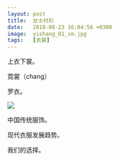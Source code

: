```yaml
---
layout: post
title:  女士衬衫
date:   2018-08-23 16:04:56 +0300
image:  yishang_01_sm.jpg
tags:   [衣裳]
---
```

上衣下裳。

霓裳（chang）

罗衣。

![]({{site.baseurl}}/img/04.jpg)

中国传统服饰。

现代衣服发展趋势。

我们的选择。
